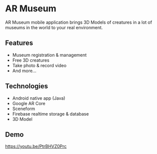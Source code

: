 # AR Museum
AR Museum mobile application brings 3D Models of creatures in a lot of museums in the world to your real environment.
## Features
- Museum registration & management
- Free 3D creatures
- Take photo & record video
- And more...
## Technologies
- Android native app (Java)
- Google AR Core
- Sceneform
- Firebase realtime storage & database
- 3D Model
## Demo
https://youtu.be/PtrBHVZ0Prc